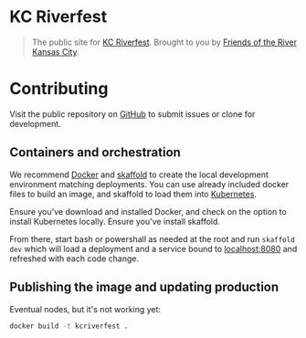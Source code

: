 # KC Riverfest
> The public site for [KC Riverfest](https://kcriverfest.com). Brought to you by [Friends of the River Kansas City](https://forkc.org).

# Contributing

Visit the public repository on [GitHub](https://github.com/FORKC/kcriverfest.com) to submit issues or clone for development.

## Containers and orchestration

We recommend [Docker](https://docs.docker.com/) and [skaffold](https://skaffold.dev/) to create the local development environment matching deployments.
You can use already included docker files to build an image, and skaffold to load them into [Kubernetes](https://kubernetes.io/).

Ensure you've download and installed Docker, and check on the option to install Kubernetes locally.
Ensure you've install skaffold.

From there, start bash or powershall as needed at the root and run `skaffold dev` which will load a deployment and a service bound to [localhost:8080](http://localhost:8080) and refreshed with each code change.

## Publishing the image and updating production

Eventual nodes, but it's not working yet:
```bash
docker build -t kcriverfest .
```
